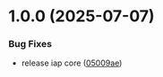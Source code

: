 # 1.0.0 (2025-07-07)


### Bug Fixes

* release iap core ([05009ae](https://github.com/KhanhTQ-Organization/com.ktgame.iap.core/commit/05009ae8a967980e7caafcf987abe72216b66c81))
